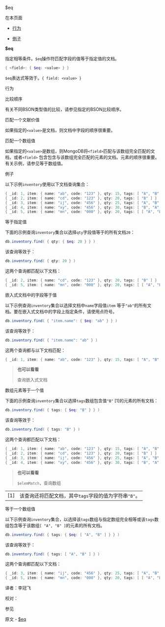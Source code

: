  [ ]()$eq

[]()

在本页面

*   [行为](behavior)

*   [例子](examples)

**$eq**

指定相等条件。`$eq`操作符匹配字段的值等于指定值的文档。

```powershell
{ <field>: { $eq: <value> } }
```

`$eq`表达式等效于。`{ field: <value> }`

 <span id="behavior">行为</span>

 比较顺序

有关不同BSON类型值的比较，请参见指定的BSON比较顺序。

 匹配一个文献价值

如果指定的`<value>`是文档，则文档中字段的顺序很重要。

 匹配一个数组值

如果指定的`<value>`是数组，则MongoDB将`<field>`匹配与该数组完全匹配的文档，或者`<field>` 包含包含与该数组完全匹配的元素的文档。元素的顺序很重要。有关示例，请参见等于数组值。

 <span id="examples">例子</span>

以下示例`inventory`使用以下文档查询集合：

```powershell
{ _id: 1, item: { name: "ab", code: "123" }, qty: 15, tags: [ "A", "B", "C" ] }
{ _id: 2, item: { name: "cd", code: "123" }, qty: 20, tags: [ "B" ] }
{ _id: 3, item: { name: "ij", code: "456" }, qty: 25, tags: [ "A", "B" ] }
{ _id: 4, item: { name: "xy", code: "456" }, qty: 30, tags: [ "B", "A" ] }
{ _id: 5, item: { name: "mn", code: "000" }, qty: 20, tags: [ [ "A", "B" ], "C" ] }
```

 等于指定值

下面的示例查询`inventory`集合以选择`qty`字段值等于的所有文档`20`：

```powershell
db.inventory.find( { qty: { $eq: 20 } } )
```

该查询等效于：

```powershell
db.inventory.find( { qty: 20 } )
```

这两个查询都匹配以下文档：

```powershell
{ _id: 2, item: { name: "cd", code: "123" }, qty: 20, tags: [ "B" ] }
{ _id: 5, item: { name: "mn", code: "000" }, qty: 20, tags: [ [ "A", "B" ], "C" ] }
```

 嵌入式文档中的字段等于值

以下示例查询`inventory`集合以选择文档中`name`字段值`item` 等于`"ab"`的所有文档。要在嵌入式文档中的字段上指定条件，请使用点符号。

```powershell
db.inventory.find( { "item.name": { $eq: "ab" } } )
```

该查询等效于：

```powershell
db.inventory.find( { "item.name": "ab" } )
```

这两个查询都与以下文档匹配：

```powershell
{ _id: 1, item: { name: "ab", code: "123" }, qty: 15, tags: [ "A", "B", "C" ] }
```

> **也可以看看**
>
> 查询嵌入式文档

 数组元素等于一个值

下面的示例查询`inventory`集合以选择`tags`数组包含值`"B"` [1]的元素的所有文档：

```powershell
db.inventory.find( { tags: { $eq: "B" } } )
```

该查询等效于：

```powershell
db.inventory.find( { tags: "B" } )
```

这两个查询都匹配以下文档：

```powershell
{ _id: 1, item: { name: "ab", code: "123" }, qty: 15, tags: [ "A", "B", "C" ] }
{ _id: 2, item: { name: "cd", code: "123" }, qty: 20, tags: [ "B" ] }
{ _id: 3, item: { name: "ij", code: "456" }, qty: 25, tags: [ "A", "B" ] }
{ _id: 4, item: { name: "xy", code: "456" }, qty: 30, tags: [ "B", "A" ] }
```

> **也可以看看**
>
> `$elemMatch`，查询数组

|      |                                                       |
| ---- | ----------------------------------------------------- |
| [1]  | 该查询还将匹配文档，其中`tags`字段的值为字符串`"B"`。 |

 等于一个数组值

以下示例查询`inventory`集合，以选择该`tags`数组与指定数组完全相等或该`tags`数组包含等于该数组`[ "A", "B" ]`的元素的所有文档。

```powershell
db.inventory.find( { tags: { $eq: [ "A", "B" ] } } )
```

该查询等效于：

```powershell
db.inventory.find( { tags: [ "A", "B" ] } )
```

这两个查询都匹配以下文档：

```powershell
{ _id: 3, item: { name: "ij", code: "456" }, qty: 25, tags: [ "A", "B" ] }
{ _id: 5, item: { name: "mn", code: "000" }, qty: 20, tags: [ [ "A", "B" ], "C" ] }
```



译者：李冠飞

校对：

 参见

原文 - [$eq]( https://docs.mongodb.com/manual/reference/operator/query/eq/ )

